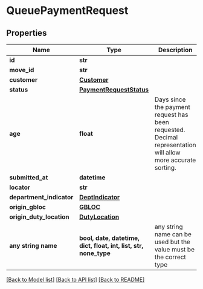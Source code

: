# QueuePaymentRequest


## Properties
Name | Type | Description | Notes
------------ | ------------- | ------------- | -------------
**id** | **str** |  | [optional] 
**move_id** | **str** |  | [optional] 
**customer** | [**Customer**](Customer.md) |  | [optional] 
**status** | [**PaymentRequestStatus**](PaymentRequestStatus.md) |  | [optional] 
**age** | **float** | Days since the payment request has been requested.  Decimal representation will allow more accurate sorting. | [optional] 
**submitted_at** | **datetime** |  | [optional] 
**locator** | **str** |  | [optional] 
**department_indicator** | [**DeptIndicator**](DeptIndicator.md) |  | [optional] 
**origin_gbloc** | [**GBLOC**](GBLOC.md) |  | [optional] 
**origin_duty_location** | [**DutyLocation**](DutyLocation.md) |  | [optional] 
**any string name** | **bool, date, datetime, dict, float, int, list, str, none_type** | any string name can be used but the value must be the correct type | [optional]

[[Back to Model list]](../README.md#documentation-for-models) [[Back to API list]](../README.md#documentation-for-api-endpoints) [[Back to README]](../README.md)


